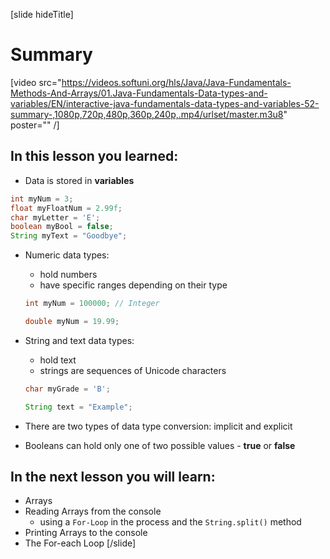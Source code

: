 [slide hideTitle]
# Summary

[video src="https://videos.softuni.org/hls/Java/Java-Fundamentals-Methods-And-Arrays/01.Java-Fundamentals-Data-types-and-variables/EN/interactive-java-fundamentals-data-types-and-variables-52-summary-,1080p,720p,480p,360p,240p,.mp4/urlset/master.m3u8" poster="" /]

## In this lesson you learned:

  - Data is stored in **variables**


  ```java
  int myNum = 3;               
  float myFloatNum = 2.99f;    
  char myLetter = 'E';         
  boolean myBool = false;       
  String myText = "Goodbye";     
  ```

  - Numeric data types: 
    - hold numbers
    - have specific ranges depending on their type


    ```java
    int myNum = 100000; // Integer
    ```
    
    ```java
    double myNum = 19.99;
    ```


  - String and text data types: 
    - hold text
    - strings are sequences of Unicode characters

    ```java
    char myGrade = 'B';
    ```

    ```java
    String text = "Example";
    ```

  - There are two types of data type conversion: implicit and explicit

  - Booleans can hold only one of two possible values - **true** or **false**

## In the next lesson you will learn:
- Arrays
- Reading Arrays from the console
    - using a `For-Loop` in the process and the `String.split()` method
- Printing Arrays to the console
- The For-each Loop
[/slide]



